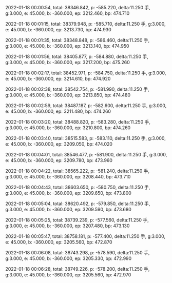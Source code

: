 2022-01-18 00:00:54, total: 38346.842, p: -585.220, delta:11.250 手, g:3.000, e: 45.000, b: -360.000, ep: 3212.460, bp: 474.710

2022-01-18 00:01:15, total: 38379.948, p: -585.710, delta:11.250 手, g:3.000, e: 45.000, b: -360.000, ep: 3213.730, bp: 474.930

2022-01-18 00:01:35, total: 38348.848, p: -586.460, delta:11.250 手, g:3.000, e: 45.000, b: -360.000, ep: 3213.140, bp: 474.950

2022-01-18 00:01:56, total: 38405.877, p: -584.880, delta:11.250 手, g:3.000, e: 45.000, b: -360.000, ep: 3217.200, bp: 475.260

2022-01-18 00:02:17, total: 38452.971, p: -584.750, delta:11.250 手, g:3.000, e: 45.000, b: -360.000, ep: 3214.610, bp: 474.920

2022-01-18 00:02:38, total: 38542.754, p: -581.990, delta:11.250 手, g:3.000, e: 45.000, b: -360.000, ep: 3213.850, bp: 474.480

2022-01-18 00:02:59, total: 38487.187, p: -582.600, delta:11.250 手, g:3.000, e: 45.000, b: -360.000, ep: 3211.480, bp: 474.260

2022-01-18 00:03:20, total: 38488.820, p: -583.280, delta:11.250 手, g:3.000, e: 45.000, b: -360.000, ep: 3210.800, bp: 474.260

2022-01-18 00:03:40, total: 38515.583, p: -583.110, delta:11.250 手, g:3.000, e: 45.000, b: -360.000, ep: 3209.050, bp: 474.020

2022-01-18 00:04:01, total: 38546.477, p: -581.900, delta:11.250 手, g:3.000, e: 45.000, b: -360.000, ep: 3209.780, bp: 473.960

2022-01-18 00:04:22, total: 38565.222, p: -581.240, delta:11.250 手, g:3.000, e: 45.000, b: -360.000, ep: 3208.440, bp: 473.710

2022-01-18 00:04:43, total: 38603.650, p: -580.750, delta:11.250 手, g:3.000, e: 45.000, b: -360.000, ep: 3209.650, bp: 473.800

2022-01-18 00:05:04, total: 38620.492, p: -579.850, delta:11.250 手, g:3.000, e: 45.000, b: -360.000, ep: 3209.590, bp: 473.680

2022-01-18 00:05:25, total: 38739.239, p: -577.560, delta:11.250 手, g:3.000, e: 45.000, b: -360.000, ep: 3207.480, bp: 473.130

2022-01-18 00:05:47, total: 38758.181, p: -577.400, delta:11.250 手, g:3.000, e: 45.000, b: -360.000, ep: 3205.560, bp: 472.870

2022-01-18 00:06:08, total: 38743.298, p: -578.590, delta:11.250 手, g:3.000, e: 45.000, b: -360.000, ep: 3205.330, bp: 472.990

2022-01-18 00:06:28, total: 38749.226, p: -578.200, delta:11.250 手, g:3.000, e: 45.000, b: -360.000, ep: 3205.560, bp: 472.970